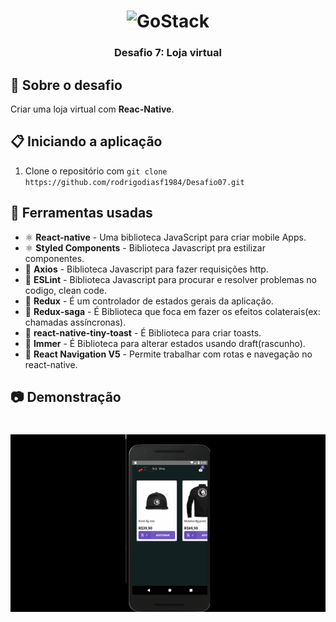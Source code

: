 <h1 align="center">
    <img alt="GoStack" src="https://rocketseat-cdn.s3-sa-east-1.amazonaws.com/bootcamp-header.png" width="200px" />
</h1>

<h3 align="center">
  Desafio 7: Loja virtual 
</h3>

## :rocket: Sobre o desafio

Criar uma loja virtual com **Reac-Native**.

## :clipboard: Iniciando a aplicação

1. Clone o repositório com `git clone https://github.com/rodrigodiasf1984/Desafio07.git`


## :hammer: Ferramentas usadas

- ⚛️ **React-native** - Uma biblioteca JavaScript para criar mobile Apps.
- ⚛️ **Styled Components** - Biblioteca Javascript pra estilizar componentes.
- 📄 **Axios** - Biblioteca Javascript para fazer requisições http.
- 📄 **ESLint** - Biblioteca Javascript para procurar e resolver problemas no codigo, clean code.
- 📄 **Redux** - É um controlador de estados gerais da aplicação.
- 📄 **Redux-saga** - É Biblioteca que foca em fazer os efeitos colaterais(ex: chamadas assíncronas).
- 📄 **react-native-tiny-toast** - É Biblioteca para criar toasts. 
- 📄 **Immer** - É Biblioteca para alterar estados usando draft(rascunho). 
- 📄 **React Navigation V5** - Permite trabalhar com rotas e navegação no react-native. 

## :camera: Demonstração
<h1 align="center">
  <img alt="resultado" src="https://github.com/rodrigodiasf1984/Desafio07/blob/master/Git_gif/Desafio07.gif?raw=true"
 />
</h1>
